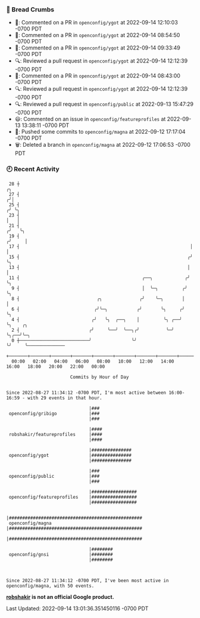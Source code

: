 ### 🍞 Bread Crumbs

 * 💬: Commented on a PR in  `openconfig/ygot` at 2022-09-14 12:10:03 -0700 PDT
 * 💬: Commented on a PR in  `openconfig/ygot` at 2022-09-14 08:54:50 -0700 PDT
 * 💬: Commented on a PR in  `openconfig/ygot` at 2022-09-14 09:33:49 -0700 PDT
 * 🔍: Reviewed a pull request in  `openconfig/ygot` at 2022-09-14 12:12:39 -0700 PDT
 * 💬: Commented on a PR in  `openconfig/ygot` at 2022-09-14 08:43:00 -0700 PDT
 * 🔍: Reviewed a pull request in  `openconfig/ygot` at 2022-09-14 12:12:39 -0700 PDT
 * 🔍: Reviewed a pull request in  `openconfig/public` at 2022-09-13 15:47:29 -0700 PDT
 * 😃: Commented on an issue in `openconfig/featureprofiles` at 2022-09-13 13:38:11 -0700 PDT
 * 🚢: Pushed some commits to `openconfig/magna` at 2022-09-12 17:17:04 -0700 PDT
 * 🗑: Deleted a branch in `openconfig/magna` at 2022-09-12 17:06:53 -0700 PDT

### 🕘 Recent Activity
```
 28 ┼                                                                    ╭╮
 27 ┤                                                                   ╭╯│
 25 ┤                                                                  ╭╯ ╰╮
 23 ┤                                                                  │   │
 21 ┤                                                                 ╭╯   ╰╮
 19 ┤                                                                ╭╯     │
 17 ┤                                                                │      │
 15 ┤                                                               ╭╯      ╰╮
 13 ┤                                                               │        │
 11 ┤                                              ╭──╮            ╭╯        ╰╮
  9 ┤                                              │  ╰─╮         ╭╯          ╰╮
  8 ┤                             ╭╮              ╭╯    ╰─╮       │            │
  6 ┤                            ╭╯╰─╮           ╭╯       ╰╮     ╭╯            ╰╮
  4 ┤                           ╭╯   ╰╮  ╭──╮    │         ╰╮ ╭──╯              ╰╮    ╭╮
  2 ┤                          ╭╯     ╰──╯  ╰──╮╭╯          ╰─╯                  ╰╮╭──╯╰─╮
  0 ┼──────────────────────────╯               ╰╯                                 ╰╯     ╰──────────────
    +───────+───────+───────+───────+───────+───────+───────+───────+───────+───────+───────+───────+────
  00:00   02:00   04:00   06:00   08:00   10:00   12:00   14:00   16:00   18:00   20:00   22:00   00:00   

						Commits by Hour of Day


Since 2022-08-27 11:34:12 -0700 PDT, I'm most active between 16:00-16:59 - with 29 events in that hour.

```



```
                               |###
 openconfig/gribigo            |###
                               |###

                               |####
 robshakir/featureprofiles     |####
                               |####

                               |###############
 openconfig/ygot               |###############
                               |###############

                               |###
 openconfig/public             |###
                               |###

                               |#################
 openconfig/featureprofiles    |#################
                               |#################

                               |##################################################
 openconfig/magna              |##################################################
                               |##################################################

                               |########
 openconfig/gnsi               |########
                               |########



Since 2022-08-27 11:34:12 -0700 PDT, I've been most active in openconfig/magna, with 50 events.

```
**[robshakir](mailto:robjs@google.com) is not an official Google product.**  


Last Updated: 2022-09-14 13:01:36.351450116 -0700 PDT
